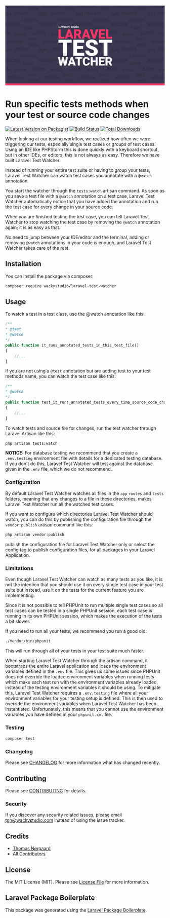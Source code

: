 ![Logo](logo.jpg)
# Run specific tests methods when your test or source code changes

[![Latest Version on Packagist](https://img.shields.io/packagist/v/wackystudio/laravel-test-watcher.svg?style=flat-square)](https://packagist.org/packages/wackystudio/laravel-test-watcher)
[![Build Status](https://travis-ci.org/WackyStudio/laravel-test-watcher.svg?branch=master&style=flat-square)](https://travis-ci.org/WackyStudio/laravel-test-watcher.svg?branch=master)
[![Total Downloads](https://img.shields.io/packagist/dt/wackystudio/laravel-test-watcher.svg?style=flat-square)](https://packagist.org/packages/wackystudio/laravel-test-watcher)

When looking at our testing workflow, we realized how often we were triggering our tests, especially single test cases or groups of test cases.
Using an IDE like PHPStorm this is done quickly with a keyboard shortcut, but in other IDEs, or editors, this is not always as easy. 
Therefore we have built Laravel Test Watcher.

Instead of running your entire test suite or having to group your tests, Laravel Test Watcher can watch 
test cases you annotate with a `@watch` annotation.

You start the watcher through the `tests:watch` artisan command. 
As soon as you save a test file with a `@watch` annotation on a test case, 
Laravel Test Watcher automatically notice that you have added the annotation 
and run the test case for every change in your source code.

When you are finished testing the test case, you can tell Laravel Test Watcher 
to stop watching the test case by removing the `@watch` annotation again; it is as easy as that.

No need to jump between your IDE/editor and the terminal, adding or removing `@watch` annotations in your code is enough, 
and Laravel Test Watcher takes care of the rest.

## Installation

You can install the package via composer:

```bash
composer require wackystudio/laravel-test-watcher
```

## Usage
To watch a test in a test class, use the @watch annotation like this:
``` php
/**
* @test
* @watch
*/
public function it_runs_annotated_tests_in_this_test_file()
{
    //...
}
```
If you are not using a `@test` annotation but are adding test to your test methods name, you can watch the test case like this:
``` php
/**
* @watch
*/
public function test_it_runs_annotated_tests_every_time_source_code_changes()
{
    //...
}
```
To watch tests and source file for changes, run the test watcher through Laravel Artisan like this:
```bash
php artisan tests:watch
```

**NOTICE:**
For database testing we recommend that you create a `.env.testing` environment file with details for a dedicated testing database. 
If you don't do this, Laravel Test Watcher will test against the database given in the `.env` file, which we do not recommend.

### Configuration
By default Laravel Test Watcher watches all files in the `app` `routes` and `tests` folders, 
meaning that any changes to a file in these directories, makes Laravel Test Watcher run all the watched test cases.

If you want to configure which directories Laravel Test Watcher should watch, you can do this by publishing the configuration file
through the `vendor:publish` artisan command like this:
```bash
php artisan vendor:publish
```
publish the configuration file for Laravel Test Watcher only or select the config tag to publish configuration files, for all packages in your Laravel Application.

### Limitations
Even though Laravel Test Watcher can watch as many tests as you like, 
it is not the intention that you should use it on every single test case in your test suite but instead, use it on the tests for the current feature you are implementing.

Since it is not possible to tell PHPUnit to run multiple single test cases so all test cases can be tested in a single PHPUnit session, each test case is running in its own PHPUnit session, which makes the execution of the tests a bit slower. 

If you need to run all your tests, we recommend you run a good old:
```bash
./vendor/bin/phpunit
```
This will run through all of your tests in your test suite much faster.

When starting Laravel Test Watcher through the artisan command, it bootstraps the entire Laravel application and loads the environment variables defined in the `.env` file. 
This gives us some issues since PHPUnit does not override the loaded environment variables when running tests which make each test run with the environment variables already loaded, 
instead of the testing environment variables it should be using. 
To mitigate this, Laravel Test Watcher requires a `.env.testing` file where all your environment variables for your testing setup is defined. 
This is then used to override the environment variables when Laravel Test Watcher has been instantiated. 
Unfortunately, this means that you cannot use the environment variables you have defined in your `phpunit.xml` file.

### Testing
``` bash
composer test
```

### Changelog

Please see [CHANGELOG](CHANGELOG.md) for more information what has changed recently.

## Contributing

Please see [CONTRIBUTING](CONTRIBUTING.md) for details.

### Security

If you discover any security related issues, please email tgn@wackystudio.com instead of using the issue tracker.

## Credits

- [Thomas Nørgaard](https://github.com/thomasnoergaard)
- [All Contributors](../../contributors)

## License

The MIT License (MIT). Please see [License File](LICENSE.md) for more information.

## Laravel Package Boilerplate

This package was generated using the [Laravel Package Boilerplate](https://laravelpackageboilerplate.com).